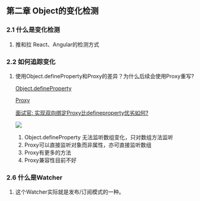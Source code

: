 ## 第二章 Object的变化检测

### 2.1 什么是变化检测

1. 推和拉 React、Angular的检测方式

### 2.2 如何追踪变化

1. 使用Object.defineProperty和Proxy的差异？为什么后续会使用Proxy重写?  

   [Object.defineProperty](https://developer.mozilla.org/en-US/docs/Web/JavaScript/Reference/Global_Objects/Object/defineProperty)	
	
   [Proxy](http://es6.ruanyifeng.com/#docs/proxy)

   [面试官: 实现双向绑定Proxy比defineproperty优劣如何?](https://juejin.im/post/5acd0c8a6fb9a028da7cdfaf)

   ![](https://p4.ssl.qhimg.com/t01aaca5657deebd6a4.png)
   
   1. Object.defineProperty 无法监听数组变化，只对数组方法监听
   1. Proxy可以直接监听对象而非属性，亦可直接监听数组
   1. Proxy有更多的方法
   1. Proxy兼容性目前不好

### 2.6 什么是Watcher

1. 这个Watcher实际就是发布/订阅模式的一种。
